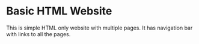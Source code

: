 # Basic HTML Website

This is simple HTML only website with multiple pages. It has navigation bar with links to all the pages.